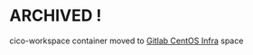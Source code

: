 # ARCHIVED !

cico-workspace container moved to [Gitlab CentOS Infra](https://gitlab.com/CentOS/infra/containers/cico-workspace) space


